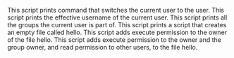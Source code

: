 
This script prints command  that switches the current user to the user.
This script prints the effective username of the current user.
This script prints all the groups the current user is part of.
This script prints a script that creates an empty file called hello.
This script adds execute permission to the owner of the file hello.
This script adds execute permission to the owner and the group owner, and read permission to other users, to the file hello.

